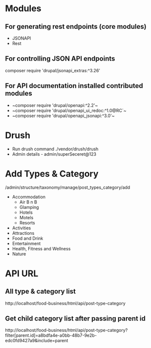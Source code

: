 # Modules
## For generating rest endpoints (core modules)
* JSONAPI
* Rest

## For controlling JSON API endpoints

composer require 'drupal/jsonapi_extras:^3.26'

## For API documentation installed contributed modules

* ~composer require 'drupal/openapi:^2.2'~
* ~composer require 'drupal/openapi_ui_redoc:^1.0@RC`~
* ~composer require 'drupal/openapi_jsonapi:^3.0'~


# Drush
* Run drush command ./vendor/drush/drush
* Admin details - admin/superSeceret@123

# Add Types & Category
/admin/structure/taxonomy/manage/post_types_category/add


 - Accommodation
   - Air B n B
   - Glamping
   - Hotels
   - Motels
   - Resorts
 - Activities
 - Attractions
 - Food and Drink
 - Entertainment
 - Health, Fitness and Wellness
 - Nature


# API URL

## All type & category list
http://localhost/food-business/html/api/post-type-category

## Get child category list after passing parent id
http://localhost/food-business/html/api/post-type-category?filter[parent.id]=a8bdfa4e-a0bb-48b7-9e2b-edc0fd9427a9&include=parent

